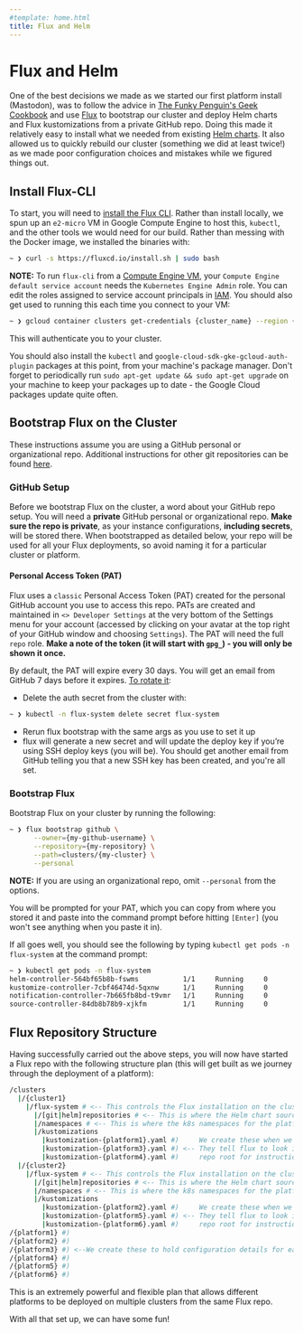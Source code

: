 ```yaml
---
#template: home.html
title: Flux and Helm
---
```


# Flux and Helm

One of the best decisions we made as we started our first platform install (Mastodon), was to follow the advice in [The Funky Penguin's Geek Cookbook](https://geek-cookbook.funkypenguin.co.nz/recipes/kubernetes/mastodon/) and use [Flux](https://fluxcd.io/flux/) to bootstrap our cluster and deploy Helm charts and Flux kustomizations from a private GitHub repo. Doing this made it relatively easy to install what we needed from existing [Helm charts](https://helm.sh/#:~:text=What%20is%20Helm%3F,the%20copy%2Dand%2Dpaste). It also allowed us to quickly rebuild our cluster (something we did at least twice!) as we made poor configuration choices and mistakes while we figured things out.

## Install Flux-CLI

To start, you will need to [install the Flux CLI](https://fluxcd.io/flux/installation/#install-the-flux-cli). Rather than install locally, we spun up an `e2-micro` VM in Google Compute Engine to host this, `kubectl`, and the other tools we would need for our build. Rather than messing with the Docker image, we installed the binaries with:

```bash
~ ❯ curl -s https://fluxcd.io/install.sh | sudo bash
```

**NOTE:** To run `flux-cli` from a [Compute Engine VM](https://cloud.google.com/compute/docs/instances/create-start-instance), your `Compute Engine default service account` needs the `Kubernetes Engine Admin` role. You can edit the roles assigned to service account principals in [IAM](https://cloud.google.com/iam/docs/granting-changing-revoking-access#single-role). You should also get used to running this each time you connect to your VM:

```bash
~ ❯ gcloud container clusters get-credentials {cluster_name} --region {region}
```

This will authenticate you to your cluster.

You should also install the `kubectl` and `google-cloud-sdk-gke-gcloud-auth-plugin` packages at this point, from your machine's package manager. Don't forget to periodically run `sudo apt-get update && sudo apt-get upgrade` on your machine to keep your packages up to date - the Google Cloud packages update quite often.

## Bootstrap Flux on the Cluster

These instructions assume you are using a GitHub personal or organizational repo. Additional instructions for other git repositories can be found [here](https://fluxcd.io/flux/installation/#bootstrap).

### GitHub Setup

Before we bootstrap Flux on the cluster, a word about your GitHub repo setup. You will need a **private** GitHub personal or organizational repo. **Make sure the repo is private**, as your instance configurations, **including secrets**, will be stored there. When bootstrapped as detailed below, your repo will be used for all your Flux deployments, so avoid naming it for a particular cluster or platform.

#### Personal Access Token (PAT)

Flux uses a `classic` Personal Access Token (PAT) created for the personal GitHub account you use to access this repo. PATs are created and maintained in `<> Developer Settings` at the very bottom of the Settings menu for your account (accessed by clicking on your avatar at the top right of your GitHub window and choosing `Settings`). The PAT will need the full `repo` role. **Make a note of the token (it will start with `gpg_`) - you will only be shown it once.**

By default, the PAT will expire every 30 days. You will get an email from GitHub 7 days before it expires. [To rotate it](https://github.com/fluxcd/flux2/discussions/2161):

- Delete the auth secret from the cluster with:
```bash
~ ❯ kubectl -n flux-system delete secret flux-system
```
- Rerun flux bootstrap with the same args as you use to set it up
- flux will generate a new secret and will update the deploy key if you’re using SSH deploy keys (you will be). You should get another email from GitHub telling you that a new SSH key has been created, and you're all set.

### Bootstrap Flux

Bootstrap Flux on your cluster by running the following:

```bash
~ ❯ flux bootstrap github \
      --owner={my-github-username} \
      --repository={my-repository} \
      --path=clusters/{my-cluster} \
      --personal
```
**NOTE:** If you are using an organizational repo, omit `--personal` from the options.

You will be prompted for your PAT, which you can copy from where you stored it and paste into the command prompt before hitting `[Enter]` (you won't see anything when you paste it in).

If all goes well, you should see the following by typing `kubectl get pods -n flux-system` at the command prompt:

```bash
~ ❯ kubectl get pods -n flux-system
helm-controller-564bf65b8b-fswms           1/1     Running     0
kustomize-controller-7cbf46474d-5qxnw      1/1     Running     0
notification-controller-7b665fb8bd-t9vmr   1/1     Running     0
source-controller-84db8b78b9-xjkfm         1/1     Running     0
```

## Flux Repository Structure

Having successfully carried out the above steps, you will now have started a Flux repo with the following structure plan (this will get built as we journey through the deployment of a platform):

```bash
/clusters
  |/{cluster1}
    |/flux-system # <-- This controls the Flux installation on the cluster
      |/[git|helm]repositories # <-- This is where the Helm chart sources for the platforms are defined
      |/namespaces # <-- This is where the k8s namespaces for the platforms are defined
      |/kustomizations
        |kustomization-{platform1}.yaml #)     We create these when we deploy platforms like Mastodon
        |kustomization-{platform3}.yaml #) <-- They tell flux to look in the matching folder in the
        |kustomization-{platform4}.yaml #)     repo root for instructions
  |/{cluster2}
    |/flux-system # <-- This controls the Flux installation on the cluster
      |/[git|helm]repositories # <-- This is where the Helm chart sources for the platforms are defined
      |/namespaces # <-- This is where the k8s namespaces for the platforms are defined
      |/kustomizations
        |kustomization-{platform2}.yaml #)     We create these when we deploy platforms like Mastodon
        |kustomization-{platform5}.yaml #) <-- They tell flux to look in the matching folder in the
        |kustomization-{platform6}.yaml #)     repo root for instructions
/{platform1} #)
/{platform2} #)
/{platform3} #) <--We create these to hold configuration details for each platform
/{platform4} #)
/{platform5} #)
/{platform6} #)
```
This is an extremely powerful and flexible plan that allows different platforms to be deployed on multiple clusters from the same Flux repo.

With all that set up, we can have some fun!